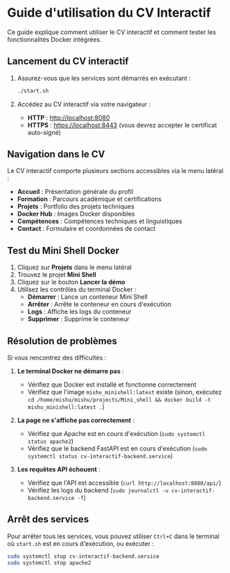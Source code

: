 # Guide d'utilisation du CV Interactif

Ce guide explique comment utiliser le CV interactif et comment tester les fonctionnalités Docker intégrées.

## Lancement du CV interactif

1. Assurez-vous que les services sont démarrés en exécutant :
   ```bash
   ./start.sh
   ```

2. Accédez au CV interactif via votre navigateur :
   - **HTTP** : [http://localhost:8080](http://localhost:8080)
   - **HTTPS** : [https://localhost:8443](https://localhost:8443) (vous devrez accepter le certificat auto-signé)

## Navigation dans le CV

Le CV interactif comporte plusieurs sections accessibles via le menu latéral :

- **Accueil** : Présentation générale du profil
- **Formation** : Parcours académique et certifications
- **Projets** : Portfolio des projets techniques
- **Docker Hub** : Images Docker disponibles
- **Compétences** : Compétences techniques et linguistiques
- **Contact** : Formulaire et coordonnées de contact

## Test du Mini Shell Docker

1. Cliquez sur **Projets** dans le menu latéral
2. Trouvez le projet **Mini Shell**
3. Cliquez sur le bouton **Lancer la démo**
4. Utilisez les contrôles du terminal Docker :
   - **Démarrer** : Lance un conteneur Mini Shell
   - **Arrêter** : Arrête le conteneur en cours d'exécution
   - **Logs** : Affiche les logs du conteneur
   - **Supprimer** : Supprime le conteneur

## Résolution de problèmes

Si vous rencontrez des difficultés :

1. **Le terminal Docker ne démarre pas** :
   - Vérifiez que Docker est installé et fonctionne correctement
   - Vérifiez que l'image `mishu_minishell:latest` existe (sinon, exécutez `cd /home/mishu/mishu/projects/Mini_shell && docker build -t mishu_minishell:latest .`)

2. **La page ne s'affiche pas correctement** :
   - Vérifiez que Apache est en cours d'exécution (`sudo systemctl status apache2`)
   - Vérifiez que le backend FastAPI est en cours d'exécution (`sudo systemctl status cv-interactif-backend.service`)

3. **Les requêtes API échouent** :
   - Vérifiez que l'API est accessible (`curl http://localhost:8080/api/`)
   - Vérifiez les logs du backend (`sudo journalctl -u cv-interactif-backend.service -f`)

## Arrêt des services

Pour arrêter tous les services, vous pouvez utiliser `Ctrl+C` dans le terminal où `start.sh` est en cours d'exécution, ou exécuter :

```bash
sudo systemctl stop cv-interactif-backend.service
sudo systemctl stop apache2
```
